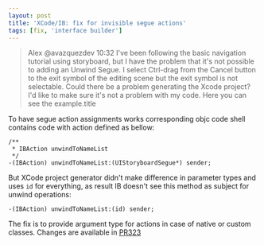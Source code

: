 ```yaml
---
layout: post
title: 'XCode/IB: fix for invisible segue actions'
tags: [fix, 'interface builder']
---
```


> Alex @avazquezdev 10:32
I've been following the basic navigation tutorial using storyboard, but I have the problem that it's not possible to adding an Unwind Segue. I select Ctrl-drag from the Cancel button to the exit symbol of the editing scene but the exit symbol is not selectable. Could there be a problem generating the Xcode project? I'd like to make sure it's not a problem with my code. Here you can see the example.title

To have segue action assignments works corresponding objc code shell contains code with action defined as bellow:  
```
/**
 * IBAction unwindToNameList
 */
-(IBAction) unwindToNameList:(UIStoryboardSegue*) sender;
```  

But XCode project generator didn't make difference in parameter types and uses `id` for everything, as result IB doesn't see this method as subject for unwind operations:
```
-(IBAction) unwindToNameList:(id) sender;
```  

The fix is to provide argument type for actions in case of native or custom classes. Changes are available in [PR323](https://github.com/MobiVM/robovm/pull/323)
